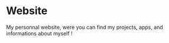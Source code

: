 # Website
My personnal website, were you can find my projects, apps, and informations about myself !
